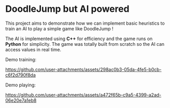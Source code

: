 # DoodleJump but AI powered

This project aims to demonstrate how we can implement basic heuristics to train an AI to play a simple game like DoodleJump !

The AI is implemented using **C++** for efficiency and the game runs on **Python** for simplicity. The game was totally built from scratch so the AI can access values in real time.

Demo training:

https://github.com/user-attachments/assets/298ac0b3-05da-4fe5-b0cb-c6f2d790f8da

Demo playing:

https://github.com/user-attachments/assets/a472f65b-c9a5-4399-a2ad-06e20e7a1eb8

